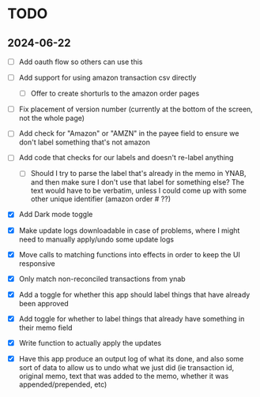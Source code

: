 # TODO

## 2024-06-22

- [ ] Add oauth flow so others can use this
- [ ] Add support for using amazon transaction csv directly
  - [ ] Offer to create shorturls to the amazon order pages
- [ ] Fix placement of version number (currently at the bottom of the screen, not the whole page)
- [ ] Add check for "Amazon" or "AMZN" in the payee field to ensure we don't label something that's not amazon
- [ ] Add code that checks for our labels and doesn't re-label anything

  - [ ] Should I try to parse the label that's already in the memo in YNAB, and then make sure I don't use that label for something else? The text would have to be verbatim, unless I could come up with some other unique identifier (amazon order # ??)

- [x] Add Dark mode toggle
- [x] Make update logs downloadable in case of problems, where I might need to manually apply/undo some update logs
- [x] Move calls to matching functions into effects in order to keep the UI responsive
- [x] Only match non-reconciled transactions from ynab
- [x] Add a toggle for whether this app should label things that have already been approved
- [x] Add toggle for whether to label things that already have something in their memo field
- [x] Write function to actually apply the updates
- [x] Have this app produce an output log of what its done, and also some sort of data to allow us to undo what we just did (ie transaction id, original memo, text that was added to the memo, whether it was appended/prepended, etc)
